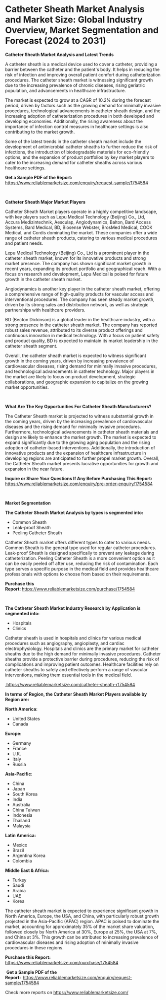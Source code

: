 <p><h1>Catheter Sheath Market Analysis and Market Size: Global Industry Overview, Market Segmentation and Forecast (2024 to 2031)</h1></p><p><strong>Catheter Sheath Market Analysis and Latest Trends</strong></p>
<p><p>A catheter sheath is a medical device used to cover a catheter, providing a barrier between the catheter and the patient's body. It helps in reducing the risk of infection and improving overall patient comfort during catheterization procedures. The catheter sheath market is witnessing significant growth due to the increasing prevalence of chronic diseases, rising geriatric population, and advancements in healthcare infrastructure.</p><p>The market is expected to grow at a CAGR of 10.2% during the forecast period, driven by factors such as the growing demand for minimally invasive procedures, technological advancements in catheter sheath design, and the increasing adoption of catheterization procedures in both developed and developing economies. Additionally, the rising awareness about the importance of infection control measures in healthcare settings is also contributing to the market growth.</p><p>Some of the latest trends in the catheter sheath market include the development of antimicrobial catheter sheaths to further reduce the risk of infections, the introduction of biodegradable materials for eco-friendly options, and the expansion of product portfolios by key market players to cater to the increasing demand for catheter sheaths across various healthcare settings.</p></p>
<p><strong>Get a Sample PDF of the Report:&nbsp;</strong> <a href="https://www.reliablemarketsize.com/enquiry/request-sample/1754584">https://www.reliablemarketsize.com/enquiry/request-sample/1754584</a></p>
<p>&nbsp;</p>
<p><strong>Catheter Sheath Major Market Players</strong></p>
<p><p>Catheter Sheath Market players operate in a highly competitive landscape, with key players such as Lepu Medical Technology (Beijing) Co., Ltd, Accura Medizintechnik, Aesculap, Angiodynamics, Balton, Bard Access Systems, Bard Medical, BD, Biosense Webster, BrosMed Medical, COOK Medical, and Cordis dominating the market. These companies offer a wide range of catheter sheath products, catering to various medical procedures and patient needs.</p><p>Lepu Medical Technology (Beijing) Co., Ltd is a prominent player in the catheter sheath market, known for its innovative products and strong market presence. The company has shown significant market growth in recent years, expanding its product portfolio and geographical reach. With a focus on research and development, Lepu Medical is poised for future growth in the catheter sheath market.</p><p>Angiodynamics is another key player in the catheter sheath market, offering a comprehensive range of high-quality products for vascular access and interventional procedures. The company has seen steady market growth, driven by its strong sales and distribution network, as well as strategic partnerships with healthcare providers.</p><p>BD (Becton Dickinson) is a global leader in the healthcare industry, with a strong presence in the catheter sheath market. The company has reported robust sales revenue, attributed to its diverse product offerings and continuous innovation in medical technology. With a focus on patient safety and product quality, BD is expected to maintain its market leadership in the catheter sheath segment.</p><p>Overall, the catheter sheath market is expected to witness significant growth in the coming years, driven by increasing prevalence of cardiovascular diseases, rising demand for minimally invasive procedures, and technological advancements in catheter technology. Major players in the market are likely to focus on product development, strategic collaborations, and geographic expansion to capitalize on the growing market opportunities.</p></p>
<p>&nbsp;</p>
<p><strong>What Are The Key Opportunities For Catheter Sheath Manufacturers?</strong></p>
<p><p>The Catheter Sheath market is projected to witness substantial growth in the coming years, driven by the increasing prevalence of cardiovascular diseases and the rising demand for minimally invasive procedures. Furthermore, technological advancements in catheter sheath materials and design are likely to enhance the market growth. The market is expected to expand significantly due to the growing aging population and the rising adoption of catheter-based interventions. Additionally, the introduction of innovative products and the expansion of healthcare infrastructure in developing regions are anticipated to further propel market growth. Overall, the Catheter Sheath market presents lucrative opportunities for growth and expansion in the near future.</p></p>
<p><strong>Inquire or Share Your Questions If Any Before Purchasing This Report:</strong> <a href="https://www.reliablemarketsize.com/enquiry/pre-order-enquiry/1754584">https://www.reliablemarketsize.com/enquiry/pre-order-enquiry/1754584</a></p>
<p>&nbsp;</p>
<p><strong>Market Segmentation</strong></p>
<p><strong>The Catheter Sheath Market Analysis by types is segmented into:</strong></p>
<p><ul><li>Common Sheath</li><li>Leak-proof Sheath</li><li>Peeling Catheter Sheath</li></ul></p>
<p><p>Catheter Sheath market offers different types to cater to various needs. Common Sheath is the general type used for regular catheter procedures. Leak-proof Sheath is designed specifically to prevent any leakage during catheterization. Peeling Catheter Sheath is a more convenient option as it can be easily peeled off after use, reducing the risk of contamination. Each type serves a specific purpose in the medical field and provides healthcare professionals with options to choose from based on their requirements.</p></p>
<p><strong>Purchase this Report:&nbsp;</strong><a href="https://www.reliablemarketsize.com/purchase/1754584">https://www.reliablemarketsize.com/purchase/1754584</a></p>
<p>&nbsp;</p>
<p><strong>The Catheter Sheath Market Industry Research by Application is segmented into:</strong></p>
<p><ul><li>Hospitals</li><li>Clinics</li></ul></p>
<p><p>Catheter sheath is used in hospitals and clinics for various medical procedures such as angiography, angioplasty, and cardiac electrophysiology. Hospitals and clinics are the primary market for catheter sheaths due to the high demand for minimally invasive procedures. Catheter sheaths provide a protective barrier during procedures, reducing the risk of complications and improving patient outcomes. Healthcare facilities rely on catheter sheaths to safely and effectively perform a range of vascular interventions, making them essential tools in the medical field.</p></p>
<p><a href="https://www.reliablemarketsize.com/catheter-sheath-r1754584">&nbsp;https://www.reliablemarketsize.com/catheter-sheath-r1754584</a></p>
<p><strong>In terms of Region, the Catheter Sheath Market Players available by Region are:</strong></p>
<p>
    <p> <strong> North America: </strong>
        <ul>
            <li>United States</li>
            <li>Canada</li>
        </ul>
        </p> 
    <p> <strong> Europe: </strong>
        <ul>
            <li>Germany</li>
            <li>France</li>
            <li>U.K.</li>
            <li>Italy</li>
            <li>Russia</li>
        </ul>
        </p> 
    <p> <strong> Asia-Pacific: </strong>
        <ul>
            <li>China</li>
            <li>Japan</li>
            <li>South Korea</li>
            <li>India</li>
            <li>Australia</li>
            <li>China Taiwan</li>
            <li>Indonesia</li>
            <li>Thailand</li>
            <li>Malaysia</li>
        </ul>
        </p> 
    <p> <strong> Latin America: </strong>
        <ul>
            <li>Mexico</li>
            <li>Brazil</li>
            <li>Argentina Korea</li>
            <li>Colombia</li>
        </ul>
        </p> 
    <p> <strong> Middle East & Africa: </strong>
        <ul>
            <li>Turkey</li>
            <li>Saudi</li>
            <li>Arabia</li>
            <li>UAE</li>
            <li>Korea</li>
        </ul>
    </p>
    </p>
<p><p>The catheter sheath market is expected to experience significant growth in North America, Europe, the USA, and China, with particularly robust growth projected in the Asia-Pacific (APAC) region. APAC is poised to dominate the market, accounting for approximately 35% of the market share valuation, followed closely by North America at 30%, Europe at 25%, the USA at 7%, and China at 3%. This growth can be attributed to increasing prevalence of cardiovascular diseases and rising adoption of minimally invasive procedures in these regions.</p></p>
<p><strong>Purchase this Report: </strong><a href="https://www.reliablemarketsize.com/purchase/1754584">https://www.reliablemarketsize.com/purchase/1754584</a></p>
<p>&nbsp;<strong>Get a Sample PDF of the Report:&nbsp;&nbsp;</strong><a href="https://www.reliablemarketsize.com/enquiry/request-sample/1754584">https://www.reliablemarketsize.com/enquiry/request-sample/1754584</a></p>
<p><strong></strong></p>
<p>Check more reports on <a href="https://www.reliablemarketsize.com/">https://www.reliablemarketsize.com/</a></p>